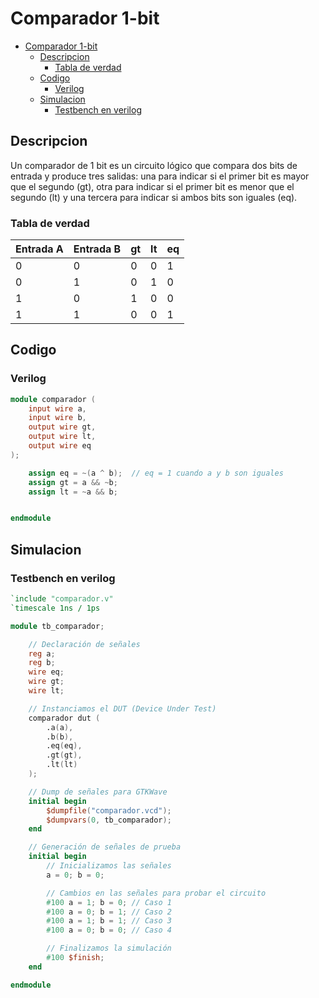 # Comparador 1-bit

- [Comparador 1-bit](#comparador-1-bit)
  - [Descripcion](#descripcion)
    - [Tabla de verdad](#tabla-de-verdad)
  - [Codigo](#codigo)
    - [Verilog](#verilog)
  - [Simulacion](#simulacion)
    - [Testbench en verilog](#testbench-en-verilog)

## Descripcion

Un comparador de 1 bit es un circuito lógico que compara dos bits de entrada y produce tres salidas: una para indicar si el primer bit es mayor que el segundo (gt), otra para indicar si el primer bit es menor que el segundo (lt) y una tercera para indicar si ambos bits son iguales (eq).

### Tabla de verdad

| Entrada A | Entrada B | gt | lt | eq |
|-----------|-----------|----|----|----|
|     0     |     0     |  0 |  0 |  1 |
|     0     |     1     |  0 |  1 |  0 |
|     1     |     0     |  1 |  0 |  0 |
|     1     |     1     |  0 |  0 |  1 |

## Codigo

### Verilog

```verilog
module comparador (
    input wire a,
    input wire b,
    output wire gt,
    output wire lt,
    output wire eq
);

    assign eq = ~(a ^ b);  // eq = 1 cuando a y b son iguales
    assign gt = a && ~b;
    assign lt = ~a && b;


endmodule

```

## Simulacion

### Testbench en verilog

```verilog
`include "comparador.v"
`timescale 1ns / 1ps

module tb_comparador;

    // Declaración de señales
    reg a;
    reg b;
    wire eq;
    wire gt;
    wire lt;

    // Instanciamos el DUT (Device Under Test)
    comparador dut (
        .a(a),
        .b(b),
        .eq(eq),
        .gt(gt),
        .lt(lt)
    );

    // Dump de señales para GTKWave
    initial begin
        $dumpfile("comparador.vcd");
        $dumpvars(0, tb_comparador);
    end

    // Generación de señales de prueba
    initial begin
        // Inicializamos las señales
        a = 0; b = 0;

        // Cambios en las señales para probar el circuito
        #100 a = 1; b = 0; // Caso 1
        #100 a = 0; b = 1; // Caso 2
        #100 a = 1; b = 1; // Caso 3
        #100 a = 0; b = 0; // Caso 4

        // Finalizamos la simulación
        #100 $finish;
    end

endmodule

```
